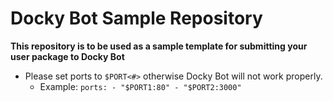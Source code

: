 # Docky Bot Sample Repository

**This repository is to be used as a sample template for submitting your user package to Docky Bot**

* Please set ports to ``$PORT<#>`` otherwise Docky Bot will not work properly.
  * Example: ``
             ports:
              - "$PORT1:80"
              - "$PORT2:3000"
              ``
